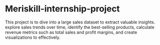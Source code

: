 # Meriskill-internship-project
 This project is to dive into a large sales dataset to extract valuable insights. explore sales trends over time, identify the best-selling products, calculate revenue metrics such as total sales and profit margins, and create visualizations to  effectively. 
